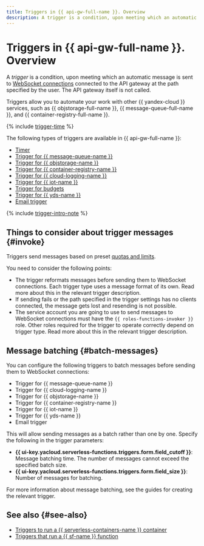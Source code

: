 ```yaml
---
title: Triggers in {{ api-gw-full-name }}. Overview
description: A trigger is a condition, upon meeting which an automatic message is sent to WebSocket connections. With triggers, you can automate your work with other {{ yandex-cloud }} services, e.g., Yandex Object Storage, Yandex Message Queue, and Yandex IoT Core.
---
```


# Triggers in {{ api-gw-full-name }}. Overview

A _trigger_ is a condition, upon meeting which an automatic message is sent to [WebSocket connections](../extensions/websocket.md) connected to the API gateway at the path specified by the user. The API gateway itself is not called.

Triggers allow you to automate your work with other {{ yandex-cloud }} services, such as {{ objstorage-full-name }}, {{ message-queue-full-name }}, and {{ container-registry-full-name }}.

{% include [trigger-time](../../../_includes/functions/trigger-time.md) %}

The following types of triggers are available in {{ api-gw-full-name }}: 
* [Timer](timer.md)
* [Trigger for {{ message-queue-name }}](ymq-trigger.md)
* [Trigger for {{ objstorage-name }}](os-trigger.md)
* [Trigger for {{ container-registry-name }}](cr-trigger.md)
* [Trigger for {{ cloud-logging-name }}](cloud-logging-trigger.md)
* [Trigger for {{ iot-name }}](iot-core-trigger.md)
* [Trigger for budgets](budget-trigger.md)
* [Trigger for {{ yds-name }}](data-streams-trigger.md)
* [Email trigger](mail-trigger.md)

{% include [trigger-intro-note](../../../_includes/functions/trigger-intro-note.md) %}


## Things to consider about trigger messages {#invoke}

Triggers send messages based on preset [quotas and limits](../limits.md).

You need to consider the following points:
* The trigger reformats messages before sending them to WebSocket connections. Each trigger type uses a message format of its own. Read more about this in the relevant trigger description.
* If sending fails or the path specified in the trigger settings has no clients connected, the message gets lost and resending is not possible.
* The service account you are going to use to send messages to WebSocket connections must have the `{{ roles-functions-invoker }}` role. Other roles required for the trigger to operate correctly depend on trigger type. Read more about this in the relevant trigger description.


## Message batching {#batch-messages}

You can configure the following triggers to batch messages before sending them to WebSocket connections:

* Trigger for {{ message-queue-name }}
* Trigger for {{ cloud-logging-name }}
* Trigger for {{ objstorage-name }}
* Trigger for {{ container-registry-name }}
* Trigger for {{ iot-name }}
* Trigger for {{ yds-name }}
* Email trigger

This will allow sending messages as a batch rather than one by one. Specify the following in the trigger parameters:

* **{{ ui-key.yacloud.serverless-functions.triggers.form.field_cutoff }}**: Message batching time. The number of messages cannot exceed the specified batch size.
* **{{ ui-key.yacloud.serverless-functions.triggers.form.field_size }}**: Number of messages for batching.

For more information about message batching, see the guides for creating the relevant trigger.


## See also {#see-also}

* [Triggers to run a {{ serverless-containers-name }} container](../../../serverless-containers/concepts/trigger/index.md)
* [Triggers that run a {{ sf-name }} function](../../../functions/concepts/trigger/index.md)
